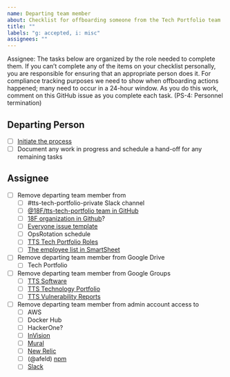 ```yaml
---
name: Departing team member
about: Checklist for offboarding someone from the Tech Portfolio team
title: ""
labels: "g: accepted, i: misc"
assignees: ""
---
```


Assignee: The tasks below are organized by the role needed to complete them. If you canʼt complete
any of the items on your checklist personally, you are responsible for ensuring that an appropriate person
does it.
For compliance tracking purposes we need to show when offboarding actions happened; many need to
occur in a 24-hour window. As you do this work, comment on this GitHub issue as you complete each
task. (PS-4: Personnel termination)

## Departing Person

- [ ] [Initiate the process](https://handbook.tts.gsa.gov/leaving-tts/)
- [ ] Document any work in progress and schedule a hand-off for any remaining tasks

## Assignee

- [ ] Remove departing team member from 
  - [ ] #tts-tech-portfolio-private Slack channel
  - [ ] [@18F/tts-tech-portfolio team in GitHub](https://github.com/orgs/18F/teams/tts-tech-portfolio/members)
  - [ ] [18F organization in Github](https://github.com/orgs/18F/people)?
  - [ ] [Everyone issue template](https://github.com/18F/tts-tech-portfolio/blob/main/.github/ISSUE_TEMPLATE/everyone.md)
  - [ ] OpsRotation schedule
  - [ ] [TTS Tech Portfolio Roles](https://github.com/18F/tts-tech-portfolio/blob/main/how_we_work/roles.md)
  - [ ] [The employee list in SmartSheet](https://app.smartsheet.com/sheets/Q2CgG9V897x8rRmv8XhGGjrhFRxVVqgVx5hCmW41?view=grid)
- [ ] Remove departing team member from Google Drive
  - [ ] Tech Portfolio
- [ ] Remove departing team member from Google Groups
  - [ ] [TTS Software](https://groups.google.com/a/gsa.gov/g/tts-software/members)
  - [ ] [TTS Technology Portfolio](https://groups.google.com/a/gsa.gov/g/devops/members)
  - [ ] [TTS Vulnerability Reports](https://groups.google.com/a/gsa.gov/g/tts-vulnerability-reports/members)
- [ ] Remove departing team member from admin account access to
  - [ ] AWS
  - [ ] Docker Hub
  - [ ] HackerOne?
  - [ ] [InVision](https://gsa.invisionapp.com/teams/people/members)
  - [ ] [Mural](https://app.mural.co/t/gsa6/settings/members)
  - [ ] [New Relic](https://account.newrelic.com/accounts/562946/users)
  - [ ] (@afeld) [npm](https://www.npmjs.com/settings/18f/members)
  - [ ] [Slack](https://handbook.tts.gsa.gov/tools/slack/user-management/#offboarding)
